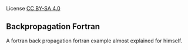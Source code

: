 License [CC BY-SA 4.0](https://creativecommons.org/licenses/by-sa/4.0/)

## Backpropagation Fortran ##

A fortran back propagation fortran example almost explained for himself.
